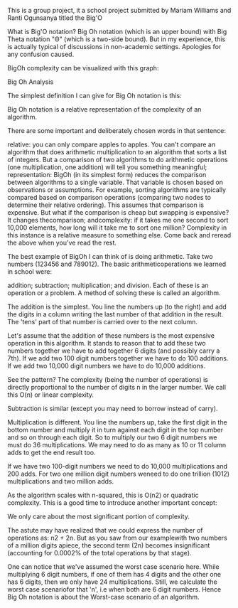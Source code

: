 This is a group project, it a school project submitted by Mariam Williams and Ranti Ogunsanya titled the Big'O

What is Big'O notation?
Big Oh notation (which is an upper bound) with Big Theta notation "Θ" (which is a two-side bound). 
But in my experience, this is actually typical of discussions in non-academic settings. 
Apologies for any confusion caused.

BigOh complexity can be visualized with this graph:

Big Oh Analysis

The simplest definition I can give for Big Oh notation is this:

Big Oh notation is a relative representation of the complexity of an algorithm.

There are some important and deliberately chosen words in that sentence:

relative: you can only compare apples to apples. 
You can't compare an algorithm that does arithmetic multiplication to an algorithm that sorts a list of integers. 
But a comparison of two algorithms to do arithmetic operations (one multiplication, one addition) will tell you 
something meaningful;
representation: BigOh (in its simplest form) reduces the comparison between algorithms to a single variable. 
That variable is chosen based on observations or assumptions. 
For example, sorting algorithms are typically compared based on comparison operations (comparing two nodes to determine their relative ordering). 
This assumes that comparison is expensive. But what if the comparison is cheap but swapping is expensive? It changes thecomparison; andcomplexity: if it takes me one second to sort 10,000 elements, how long will it take me to sort one million? Complexity in this instance is a relative measure to something else.
Come back and reread the above when you've read the rest.

The best example of BigOh I can think of is doing arithmetic. 
Take two numbers (123456 and 789012). The basic arithmeticoperations we learned in school were:

addition;
subtraction;
multiplication; and
division.
Each of these is an operation or a problem. A method of solving these is called an algorithm.

The addition is the simplest. You line the numbers up (to the right) and add the digits in a column writing the last number of that addition in the result. 
The 'tens' part of that number is carried over to the next column.

Let's assume that the addition of these numbers is the most expensive operation in this algorithm. It stands to reason that to add these two numbers together we have to add together 6 digits (and possibly carry a 7th). If we add two 100 digit numbers together we have to do 100 additions. If we add two 10,000 digit numbers we have to do 10,000 additions.

See the pattern? The complexity (being the number of operations) is directly proportional to the number of digits n in the larger number. We call this O(n) or linear complexity.

Subtraction is similar (except you may need to borrow instead of carry).

Multiplication is different. You line the numbers up, take the first digit in the bottom number and multiply it in turn against each digit in the top number and so on through each digit. So to multiply our two 6 digit numbers we must do 36 multiplications. We may need to do as many as 10 or 11 column adds to get the end result too.

If we have two 100-digit numbers we need to do 10,000 multiplications and 200 adds. For two one million digit numbers weneed to do one trillion (1012) multiplications and two million adds.

As the algorithm scales with n-squared, this is O(n2) or quadratic complexity. This is a good time to introduce another important concept:

We only care about the most significant portion of complexity.

The astute may have realized that we could express the number of operations as: n2 + 2n. But as you saw from our examplewith two numbers of a million digits apiece, the second term (2n) becomes insignificant (accounting for 0.0002% of the total operations by that stage).

One can notice that we've assumed the worst case scenario here. While multiplying 6 digit numbers, if one of them has 4 digits and the other one has 6 digits, then we only have 24 multiplications. Still, we calculate the worst case scenariofor that 'n', i.e when both are 6 digit numbers. Hence Big Oh notation is about the Worst-case scenario of an algorithm.
